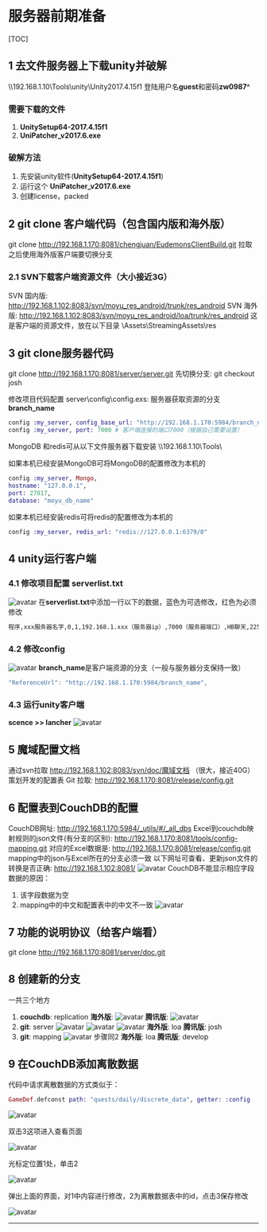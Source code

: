 # 服务器前期准备

[TOC]

## 1 去文件服务器上下载unity并破解

\\\\192.168.1.10\Tools\unity\Unity2017.4.15f1
登陆用户名**guest**和密码**zw0987^**

### 需要下载的文件

1. **UnitySetup64-2017.4.15f1**
2. **UniPatcher_v2017.6.exe**

### 破解方法

1. 先安装unity软件(**UnitySetup64-2017.4.15f1**)
2. 运行这个 **UniPatcher_v2017.6.exe**
3. 创建license，packed

## 2 git clone 客户端代码（包含国内版和海外版）

git clone <http://192.168.1.170:8081/chengjuan/EudemonsClientBuild.git>
拉取之后使用海外版客户端要切换分支

### 2.1 SVN下载客户端资源文件（大小接近3G）

SVN 国内版: <http://192.168.1.102:8083/svn/moyu_res_android/trunk/res_android>
SVN 海外版: <http://192.168.1.102:8083/svn/moyu_res_android/loa/trunk/res_android>
这是客户端的资源文件，放在以下目录 \Assets\StreamingAssets\res

## 3 git clone服务器代码

git clone <http://192.168.1.170:8081/server/server.git>
先切换分支: git checkout josh

修改项目代码配置
server\config\config.exs:
服务器获取资源的分支**branch_name**

```elixir
config :my_server, config_base_url: "http://192.168.1.170:5984/branch_name/"
config :my_server, port: 7000 # 客户端连接的端口7000（根据自己需要设置）
```

MongoDB 和redis可从以下文件服务器下载安装 \\\\192.168.1.10\Tools\  

如果本机已经安装MongoDB可将MongoDB的配置修改为本机的

```elixir
config :my_server, Mongo,
hostname: "127.0.0.1",
port: 27017,
database: "moyu_db_name"
```

如果本机已经安装redis可将redis的配置修改为本机的

```elixir
config :my_server, redis_url: "redis://127.0.0.1:6379/0"
```

## 4 unity运行客户端

### 4.1 修改项目配置 serverlist.txt

![avatar](/res/TIM截图20190822141308.jpg)
在**serverlist.txt**中添加一行以下的数据，蓝色为可选修改，红色为必须修改

```txt
程序,xxx服务器名字,0,1,192.168.1.xxx（服务器ip）,7000（服务器端口）,HB聊天,2258,1970/1/1,服务器运行中
```

### 4.2 修改config

![avatar](/res/TIM截图20190822141540.jpg)
**branch_name**是客户端资源的分支（一般与服务器分支保持一致）

```C#
"ReferenceUrl": "http://192.168.1.170:5984/branch_name",
```

### 4.3 运行unity客户端

**scence >> lancher**
![avatar](/res/TIM截图20190822141820.jpg)

## 5 魔域配置文档

通过svn拉取 <http://192.168.1.102:8083/svn/doc/魔域文档> （很大，接近40G）
策划开发的配置表 Git 拉取: <http://192.168.1.170:8081/release/config.git>

## 6 配置表到CouchDB的配置

CouchDB网址: <http://192.168.1.170:5984/_utils/#/_all_dbs>
Excel到couchdb映射规则的json文件(有分支的区别): <http://192.168.1.170:8081/tools/config-mapping.git>
对应的Excel数据是: <http://192.168.1.170:8081/release/config.git>
mapping中的json与Excel所在的分支必须一致
以下网址可查看、更新json文件的转换是否正确: <http://192.168.1.102:8081/>
![avatar](/res/TIM截图20190822142306.jpg)
CouchDB不能显示相应字段数据的原因：

1. 该字段数据为空
2. mapping中的中文和配置表中的中文不一致
![avatar](/res/TIM截图20190822142404.jpg)

## 7 功能的说明协议（给客户端看）

git clone <http://192.168.1.170:8081/server/doc.git>

## 8 创建新的分支

一共三个地方

1. **couchdb**: replication
**海外版**:
![avatar](/res/TIM截图20190822142713.jpg)
**腾讯版**:
![avatar](/res/TIM截图20190822142801.jpg)
2. **git**: server
![avatar](/res/TIM截图20190822143040.jpg)
![avatar](/res/TIM截图20190822143105.jpg)
![avatar](/res/TIM截图20190822143129.jpg)
**海外版**: loa **腾讯版**: josh
3. **git**: mapping
![avatar](/res/TIM截图20190822143231.jpg)
步骤同2
**海外版**: loa **腾讯版**: develop

## 9 在CouchDB添加离散数据

代码中请求离散数据的方式类似于：

```elixir
GameDef.defconst path: "quests/daily/discrete_data", getter: :config
```

![avatar](/res/TIM截图20190904165826.jpg)

双击3这项进入查看页面

![avatar](/res/TIM截图20190905093345.jpg)

光标定位置1处，单击2

![avatar](/res/TIM截图20190905093503.jpg)

弹出上面的界面，对1中内容进行修改，2为离散数据表中的id，点击3保存修改

![avatar](/res/TIM截图20190905093659.jpg)

---

